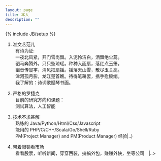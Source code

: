 ```yaml
---
layout: page
title: 本人
description: ""
---
```

{% include JB/setup %}

1. 准文艺范儿<br/>
&nbsp;&nbsp;有诗为证:<br/>
&nbsp;&nbsp;一夜北风紧，开门雪尚飘。入泥怜洁白，洒飘绝尘蒿。<br/>
&nbsp;&nbsp;驷马奔腾外，只只坠琼瑶。种种入画扇，落红点玉箫。<br/>
&nbsp;&nbsp;幽音传寰宇，清风把扇摇。摇落天山雪，散尽玉关高。<br/>
&nbsp;&nbsp;津河孤月影，龙江楚首瞧。待得笔耕罢，携手慰鲛绡。<br/>
&nbsp;&nbsp;我了解的：诗词歌赋琴书画。

2. 严格的罗捷克<br/>
&nbsp;&nbsp;目前的研究方向和课题：<br/>
&nbsp;&nbsp;测试算法，人工智能<br/>

3. 技术不求甚解<br/>
&nbsp;&nbsp;熟练的 Java/Python/Html/Css/Javascript<br/>
&nbsp;&nbsp;能用的 PHP/C/C++/Scala/Go/Shell/Ruby<br/>
&nbsp;&nbsp;PM(Project Manager) and PM(Product Manager) 经验|..)<br/>

4. 带着眼镜看市场<br/>
&nbsp;&nbsp;看看股票，听听新闻，穿穿西装，搞搞外包，赚赚外快，坐等公司　|..><br/>

